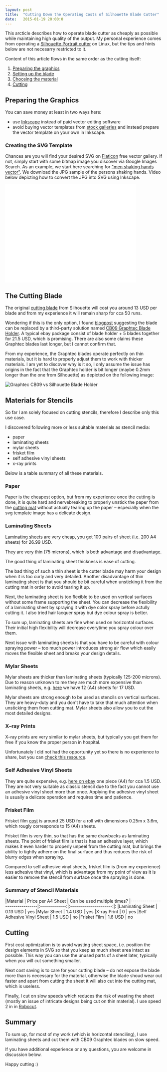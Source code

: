 ```yaml
---
layout: post
title:  "Cutting Down the Operating Costs of Silhouette Blade Cutter"
date:   2015-01-19 20:00:0
---
```


This arcticle describes how to operate blade cutter as cheaply as possible while maintaining high quality of the output. My personal experience comes from operating a [Silhouette Portrait cutter](http://www.silhouetteamerica.com/shop/machines/portrait) on Linux, but the tips and hints below are not necesarry restricted to it. 

Content of this article flows in the same order as the cutting itself:

1. [Preparing the graphics](#preparing-the-graphics)
2. [Setting up the blade](#the-cutting-blade)
3. [Choosing the material](#materials)
4. [Cutting](#cutting)

## Preparing the Graphics

You can save money at least in two ways here:

* use [Inkscape](https://inkscape.org/en/) instead of paid vector editing software
* avoid buying vector templates from [stock galleries](http://www.silhouettedesignstore.com/?page=home) and instead prepare the vector template on your own in Inkscape.

### Creating the SVG Template

Chances are you will find your desired SVG on [Flaticon](http://www.flaticon.com/) free vector gallery. If not, simply start with some bitmap image you discover via Google Images Search. 
As an example, we start here searching for ["men shaking hands vector"](https://www.google.sk/search?q=men+shaking+hands+vector&safe=off&espv=2&biw=871&bih=859&source=lnms&tbm=isch&sa=X).
We download the JPG sample of the persons shaking hands. Video below depicting how to convert the JPG into SVG using Inkscape.

<iframe width="420" height="315" src="//www.youtube.com/embed/Dci3AU5yR_M" frameborder="0" allowfullscreen></iframe>

## The Cutting Blade

The original [cutting blade](http://www.ebay.com/sch/i.html?_odkw=silhouette+blade&_sop=15&LH_BIN=1&_from=R40&_osacat=0&_from=R40&_trksid=p2045573.m570.l1313.TR0.TRC0.H0.Xsilhouette+replacement+cutting+blade&_nkw=silhouette+replacement+cutting+blade&_sacat=0) from Silhouette will cost you around 13 USD per blade and from my experience it will remain sharp for cca 50 runs.

Wondering if this is the only option, I found [blogpost](http://ligayatg.blogspot.sk/2012/04/aluminum-blade-holder.html) suggesting the blade can be replaced by a third&ndash;party solution named [CB09 Graphtec Blade Holder](http://www.ebay.com/sch/i.html?_from=R40&_trksid=p2047675.m570.l1313.TR0.TRC0.H0.XCB09+Graphtec+Blade+Holder&_nkw=CB09+Graphtec+Blade+Holder&_sacat=0). A typical ebay package consist of blade holder + 5 blades together for 21.5 USD, which is promising. There are also some claims these Graphtec blades last longer, but I cannot confirm that.

From my experience, the Graphtec blades operate perfectly on thin materials, but it is hard to properly adjust them to work with thicker materials. I am yet to discover why is it so, I only assume the issue has origins in the fact that the Graphtec holder is bit longer (maybe 0.2mm longer than the one from Silhouette) as depicted on the following image:

![Graphtec CB09 vs Silhouette Blade Holder](/images/blades-silhouette-vs-graphtec.jpg "Graphtec CB09 vs SIlhouette Blade Holder")


## Materials for Stencils

So far I am solely focused on cutting stencils, therefore I describe only this use case.

I discovered following more or less suitable materials as stencil media:

* paper
* laminating sheets
* mylar sheets
* frisket film
* self adhesive vinyl sheets
* x-ray prints

Below is a table summary of all these materials.

### Paper

Paper is the cheapest option, but from my experience once the cutting is done, it is quite hard and nervebreaking to properly unstick the paper from the [cutting mat](http://www.silhouetteamerica.com/shop/blades-and-mats#EXT_CUTMAT123T) without actually tearing up the paper &ndash; especially when the svg template image has a delicate design.

### Laminating Sheets

[Laminating sheets](http://www.ebay.com/sch/i.html?_odkw=laminating+sheets&_from=R40&_osacat=0&_from=R40&_trksid=p2045573.m570.l1313.TR0.TRC0.H0.Xlaminating+sheets+a&_nkw=laminating+sheets+a4&_sacat=0) are very cheap, you get 100 pairs of sheet (i.e. 200 A4 sheets) for 26.99 USD.

They are very thin (75 microns), which is both advantage and disadvantage. 

The good thing of laminating sheet thickness is ease of cutting. 

The bad thing of such a thin sheet is the cutter blade may harm your design when it is too curly and very detailed.
Another disadvantage of thin laminating sheet is that you should be bit careful when unsticking it from the cutting mat in order to avoid tearing it up.  

Next, the laminating sheet is too flexible to be used on vertical surfaces without some frame supporting the sheet. 
You can decrease the flexibility of a laminating sheet by spraying it with dye color spray before actully cutting it. I also tried hair lacquer spray but dye colour spray is better.

To sum up, laminating sheets are fine when used on horizontal surfaces. Their initial high flexibility will decrease everytime you spray colour over them.

Next issue with laminating sheets is that you have to be careful with colour spraying power &ndash; too much power introduces strong air flow which easily moves the flexible sheet and breaks your design details.

### Mylar Sheets

Mylar sheets are thicker than laminating sheets (typically 125-200 microns). Due to  reason unknown to me they are much more expensive than laminating sheets, e.g. [here](http://www.ebay.com/sch/i.html?_from=R40&_trksid=p2047675.m570.l1313.TR0.TRC0.H0.XStencil+Film+12+sheets+A4+Mylar&_nkw=Stencil+Film+12+sheets+A4+Mylar&_sacat=0) we have 12 (A4) sheets for 17 USD.

Mylar sheets are strong enough to be used as stencils on vertical surfaces. They are heavy&ndash;duty and you don't have to take that much attention when unsticking them from cutting mat. Mylar sheets also allow you to cut the most detailed designs.

### X&ndash;ray Prints

X&ndash;ray prints are very similar to mylar sheets, but typically you get them for free if you know the proper person in hospital. 

Unfortunately I did not had the opportunity yet so there is no experience to share, but you can [check this resource](http://diplomatt.blogspot.sk/2010/04/cultural-exploration-40-x-ray-stencils.html).

### Self Adhesive Vinyl Sheets

They are quite expensive, e.g. [here on ebay](http://www.ebay.com/sch/i.html?_from=R40&_trksid=p2050601.m570.l1313.TR0.TRC0.H0.XA4+White+Gloss+297x210mm+1x+Self+Adhesive+Vinyl+Sheet&_nkw=A4+White+Gloss+297x210mm+1x+Self+Adhesive+Vinyl+Sheet&_sacat=0) one piece (A4) for cca 1.5 USD. They are not very suitable as classic stencil due to the fact you cannot use an adhesive vinyl sheet more than once. Applying the adhesive vinyl sheet is usually a delicate operation and requires time and patience.

### Frisket Film

Frisket film [cost](http://www.ebay.com/sch/i.html?_from=R40&_trksid=p2047675.m570.l1313.TR0.TRC0.H0.XFRISKET+FILM+-+MATT+ROLL&_nkw=FRISKET+FILM+-+MATT+ROLL&_sacat=0) is around 25 USD for a roll with dimensions 0.25m x 3.6m, which rougly corresponds to 15 (A4) sheets.

Frisket film is very thin, so that has the same drawbacks as laminating sheets. The point of frisket film is that is has an adhesive layer, which makes it even harder to properly unpeel from the cutting mat, but brings the ability to tightly adhere on the final surface and thus reduces the risk of blurry edges when spraying.

Compared to self adhesive vinyl sheets, frisket film is (from my experience) less adhesive that vinyl, which is advantage from my point of view as it is easier to remove the stencil from surface once the spraying is done.




### Summary of Stencil Materials

|Material 			| Price per A4 Sheet  | Can be used multiple times?
|-------------------------------|:-------------:|:---------------------:|:
|Laminating Sheet		| 0.13 USD	| yes
|Mylar Sheet			| 1.4 USD	| yes 
|X-ray Print			| 0		| yes
|Self Adhesive Vinyl Sheet 	| 1.5 USD	| no 
|Frisket Film			| 1.6 USD	| no


## Cutting

First cost optimization is to avoid wasting sheet space, i.e. position the design elements in SVG so that you keep as much sheet area intact as possible. This way you can use the unused parts of a sheet later, typically when you will cut something smaller.

Next cost saving is to care for your cutting blade &ndash; do not expose the blade more than is necessary for the material, otherwise the blade shoud wear out faster and apart from cutting the sheet it will also cut into the cutting mat, which is useless.

Finally, I cut on slow speeds which reduces the risk of wasting the sheet (mostly an issue of intricate designs being cut on thin material). I use speed 2 in in [Robocut](https://github.com/nosliwneb/robocut).

## Summary

To sum up, for most of my work (which is horizontal stenciling), I use laminating sheets and cut them with CB09 Graphtec blades on slow speed. 

If you have additional experience or any questions, you are welcome in discussion below.

Happy cutting :)


